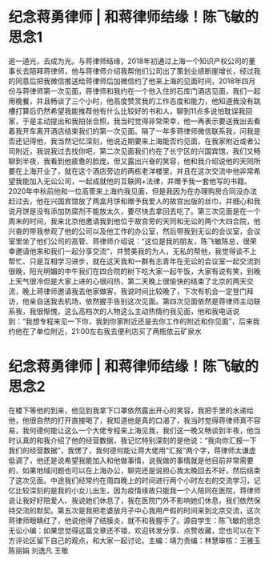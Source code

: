 # 纪念蒋勇律师 | 和蒋律师结缘！陈飞敏的思念1

追一道光，去成为光。与蒋律师结缘，2018年初通过上海一个知识产权公司的董事长去陌拜蒋律师，他与蒋律师介绍我帮他们公司出了策划业绩断崖增长，经过我的同意后把我微信推送给蒋律师后加微信约了他来上海的见面时间，2018年四月份与蒋律师第一次见面，蒋律师和我约在一个他入住的石库门酒店见面，我们一起用晚餐，并且畅谈了三个小时，他高度赞赏我的工作态度和能力，他知道我没有跳槽打算后仍然希望我能推荐他有什么比较好的书和人，聊到11点多说怕耽误我回家，于是主动提出和我拍张合照，我当时觉得非常荣幸，他一再表示要送我出去看着我开车离开酒店结束我们的第一次见面。隔了一年多蒋律师微信联系我，问我是否还记得他，我当然记忆深刻，他说近期要来上海能否约见面，在我家附近或者公司附近，我说我过去找你吧，第二次见面我们约在了长宁区的兴国宾馆，我们又畅聊到半夜，我看到他疲惫的脸庞，但又露出兴奋的笑容，他和我介绍说他的天同所要在上海开业了，就在这个酒店旁边的两栋老洋楼里，并且在这次交流中他非常希望我能加入无讼公司，一起成就他的互联网+法律，并赠予我一套他写的书籍。2020年中秋前他和一位高管来上海约我见面，但是我因为在办理购房合同没办法赶过去，他在兴国宾馆放了两盒月饼和赠予我爱人的故宫出版的丝巾，并细心和我说月饼是没有添加防腐剂不能放太久，要尽快去拿回去吃了。第三次见面是在一个周末的时间，我来北京他邀请我到他位于故宫旁的天同和无讼的两个大四合院，他兴奋的带我参观了他的公司以及他工作的办公室，然后带我到无讼的会议室，会议室里坐了他们公司的高管、蒋律师介绍说：“这位是我的朋友，陈飞敏陈总，很荣幸邀请他来和我们一起分享交流”，并赞美我的为人，无私的帮他，我觉得谈不上帮忙、只是互相学习进步，就在这天我和一群有志青年在无讼的会议室一起交流到很晚，阳光明媚的中午我们在四合院的树下吃大家一起午饭，大家有说有笑，到晚上天气很冷但是大家上进的心很闷热，第二天晚上很愉快的结束了北京的两天交流，晚上蒋律师邀请我去他家做客，我说时间比较晚了，下次有机会一定登门拜访，他亲自送我去机场，依然握手告别这次见面。第四次见面依然是蒋律师主动联系我，我很惭愧，这么高档次的人物这么主动热情约我见面，他和我电话说到：“我想专程来见一下你，我到你家附近还是去你工作的附近和你见面”，后来我约他在了单位附近，21:00左右我去便利店买了两瓶依云矿泉水

# 纪念蒋勇律师 | 和蒋律师结缘！陈飞敏的思念2

在楼下等他的到来，他见到我拿下口罩依然露出开心的笑容，我把手里的水递给他，他很自然的打开直接喝了，我知道他是真的口渴了，我当时觉得蒋律师真不容易，我何德何能让这么一个大佬专程来上海见我，我们这一晚又畅谈到半夜，他当时认真的和我介绍了他的经营数据，我记忆特别深刻的是他说：“我向你汇报一下我们的经营数据”，我愣了，我何德何能让蒋大佬用“汇报”两个字，蒋律师太谦虚低调了，他还是说希望我能加入和他做事情，说我做的事情就是他目前非常需要的，如果地域问题也可以在上海办公，聊完还是说担心我太晚回去不好，然后结束了这次见面。中途我们经常约在周四晚上的时间进行两个小时左右的交流学习，记忆比较深刻的是我的小女儿出生，因为疫情缘故只能我一个人陪同在医院，蒋律师说让我好好陪爱人、我说她们休息了，我在医院门外不影响她们休息，我们依然保持交流的默契。第五次是我把老婆放月子中心我用产假的时间来到北京交流，这次蒋律师眼睛红了，他说他得了结膜炎，就不和我握手了。源自学生：陈飞敏的思念无讼小编：如果您觉得这篇文章还不错，欢迎转发分享、点赞收藏，您也可以在下方评论区留下自己的观点，和大家一起讨论。主编：靖力责编：林慧审核：王雅玉 陈丽娟 刘逸凡 王敬

